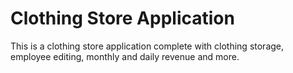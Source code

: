 # Clothing Store Application

This is a clothing store application complete with clothing storage, employee editing, monthly and daily revenue and more.

